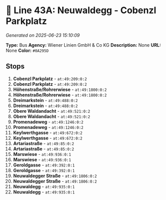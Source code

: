 # 🚌 Line 43A: Neuwaldegg - Cobenzl Parkplatz

*Generated on 2025-06-23 15:10:09*

**Type:** Bus
**Agency:** Wiener Linien GmbH & Co KG
**Description:** None
**URL:** None
**Color:** `#0A295D`

## Stops

1. **Cobenzl Parkplatz** - `at:49:209:0:2`
2. **Cobenzl Parkplatz** - `at:49:209:0:2`
3. **Höhenstraße/Rohrerwiese** - `at:49:1800:0:2`
4. **Höhenstraße/Rohrerwiese** - `at:49:1800:0:2`
5. **Dreimarkstein** - `at:49:488:0:2`
6. **Dreimarkstein** - `at:49:488:0:2`
7. **Obere Waldandacht** - `at:49:521:0:2`
8. **Obere Waldandacht** - `at:49:521:0:2`
9. **Promenadeweg** - `at:49:1246:0:2`
10. **Promenadeweg** - `at:49:1246:0:2`
11. **Keylwerthgasse** - `at:49:672:0:2`
12. **Keylwerthgasse** - `at:49:672:0:2`
13. **Artariastraße** - `at:49:85:0:2`
14. **Artariastraße** - `at:49:85:0:2`
15. **Marswiese** - `at:49:936:0:1`
16. **Marswiese** - `at:49:936:0:1`
17. **Geroldgasse** - `at:49:392:0:1`
18. **Geroldgasse** - `at:49:392:0:1`
19. **Neuwaldegger Straße** - `at:49:1806:0:2`
20. **Neuwaldegger Straße** - `at:49:1806:0:2`
21. **Neuwaldegg** - `at:49:935:0:1`
22. **Neuwaldegg** - `at:49:935:0:1`